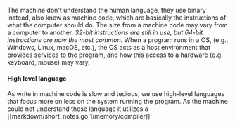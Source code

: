 The machine don't understand the human language, they use binary instead, also know as machine code, which are basically the instructions of what the computer should do.
The size from a machine code may vary from a computer to another. *32-bit instructions are still in use, but 64-bit instructions are now the most common.*
When a program runs in a OS, (e.g., Windows, Linux, macOS, etc.), the OS acts as a host environment that provides services to the program, and how this access to a hardware (e.g. keyboard, mouse) may vary.

#### High level language
As write in machine code is slow and tedious, we use high-level languages that focus more on less on the system running the program. As the machine could not understand these language it utilizes a [[markdown/short_notes.go 1/memory/compiler]]